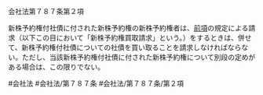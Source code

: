 会社法第７８７条第２項

新株予約権付社債に付された新株予約権の新株予約権者は、[前項](会社法＿＿＿＿第７８７条第１項)の規定による請求（以下この目において「新株予約権買取請求」という。）をするときは、併せて、新株予約権付社債についての社債を買い取ることを請求しなければならない。ただし、当該新株予約権付社債に付された新株予約権について別段の定めがある場合は、この限りでない。

#会社法
#会社法/第７８７条
#会社法/第７８７条/第２項
